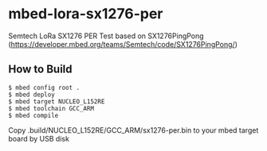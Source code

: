 # mbed-lora-sx1276-per
Semtech LoRa SX1276 PER Test based on SX1276PingPong (https://developer.mbed.org/teams/Semtech/code/SX1276PingPong/)

## How to Build
```
$ mbed config root .
$ mbed deploy
$ mbed target NUCLEO_L152RE
$ mbed toolchain GCC_ARM
$ mbed compile
```

Copy .build/NUCLEO_L152RE/GCC_ARM/sx1276-per.bin to your mbed target board by USB disk
